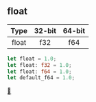 ## float

|  Type   | 32-bit | 64-bit   |
|:-------:|:------:|:--------:|
|  float  |   f32  |    f64  |

```rust
let float = 1.0;
let float: f32 = 1.0;
let float: f64 = 1.0;
let default_f64 = 1.0;
```

[📒](https://doc.rust-lang.org/1.17.0/book/primitive-types.html#numeric-types)